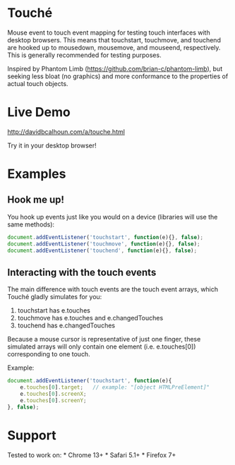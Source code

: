 # Touché
Mouse event to touch event mapping for testing touch interfaces with desktop browsers.  This means that touchstart, touchmove, and touchend are hooked up to mousedown, mousemove, and mouseend, respectively.  This is generally recommended for testing purposes.

Inspired by Phantom Limb (https://github.com/brian-c/phantom-limb), but seeking less bloat (no graphics) and more conformance to the properties of actual touch objects.

# Live Demo
http://davidbcalhoun.com/a/touche.html

Try it in your desktop browser!

# Examples

## Hook me up!
You hook up events just like you would on a device (libraries will use the same methods):

````javascript
document.addEventListener('touchstart', function(e){}, false);
document.addEventListener('touchmove', function(e){}, false);
document.addEventListener('touchend', function(e){}, false);
````

## Interacting with the touch events
The main difference with touch events are the touch event arrays, which Touché gladly simulates for you:

1. touchstart has e.touches
1. touchmove has e.touches and e.changedTouches
1. touchend has e.changedTouches

Because a mouse cursor is representative of just one finger, these simulated arrays will only contain one element (i.e. e.touches[0]) corresponding to one touch.

Example:

````javascript
document.addEventListener('touchstart', function(e){
	e.touches[0].target;   // example: "[object HTMLPreElement]"
	e.touches[0].screenX;
	e.touches[0].screenY;
}, false);
````

# Support
Tested to work on:
    * Chrome 13+
    * Safari 5.1+
    * Firefox 7+